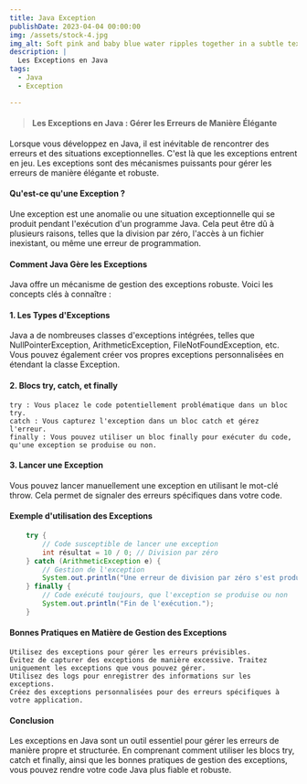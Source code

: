 ```yaml
---
title: Java Exception
publishDate: 2023-04-04 00:00:00
img: /assets/stock-4.jpg
img_alt: Soft pink and baby blue water ripples together in a subtle texture.
description: |
  Les Exceptions en Java
tags:
  - Java
  - Exception

---
```

>#### Les Exceptions en Java : Gérer les Erreurs de Manière Élégante

Lorsque vous développez en Java, il est inévitable de rencontrer des erreurs et des situations exceptionnelles. C'est là que les exceptions entrent en jeu. Les exceptions sont des mécanismes puissants pour gérer les erreurs de manière élégante et robuste.

#### Qu'est-ce qu'une Exception ?

Une exception est une anomalie ou une situation exceptionnelle qui se produit pendant l'exécution d'un programme Java. Cela peut être dû à plusieurs raisons, telles que la division par zéro, l'accès à un fichier inexistant, ou même une erreur de programmation.

#### Comment Java Gère les Exceptions

Java offre un mécanisme de gestion des exceptions robuste. Voici les concepts clés à connaître :

#### 1. Les Types d'Exceptions

Java a de nombreuses classes d'exceptions intégrées, telles que NullPointerException, ArithmeticException, FileNotFoundException, etc. Vous pouvez également créer vos propres exceptions personnalisées en étendant la classe Exception.
#### 2. Blocs try, catch, et finally

    try : Vous placez le code potentiellement problématique dans un bloc try.
    catch : Vous capturez l'exception dans un bloc catch et gérez l'erreur.
    finally : Vous pouvez utiliser un bloc finally pour exécuter du code, qu'une exception se produise ou non.

#### 3. Lancer une Exception

Vous pouvez lancer manuellement une exception en utilisant le mot-clé throw. Cela permet de signaler des erreurs spécifiques dans votre code.


#### Exemple d'utilisation des Exceptions

```java
    try {
        // Code susceptible de lancer une exception
        int résultat = 10 / 0; // Division par zéro
    } catch (ArithmeticException e) {
        // Gestion de l'exception
        System.out.println("Une erreur de division par zéro s'est produite.");
    } finally {
        // Code exécuté toujours, que l'exception se produise ou non
        System.out.println("Fin de l'exécution.");
    }


```
#### Bonnes Pratiques en Matière de Gestion des Exceptions

    Utilisez des exceptions pour gérer les erreurs prévisibles.
    Évitez de capturer des exceptions de manière excessive. Traitez uniquement les exceptions que vous pouvez gérer.
    Utilisez des logs pour enregistrer des informations sur les exceptions.
    Créez des exceptions personnalisées pour des erreurs spécifiques à votre application.

#### Conclusion

Les exceptions en Java sont un outil essentiel pour gérer les erreurs de manière propre et structurée. En comprenant comment utiliser les blocs try, catch et finally, ainsi que les bonnes pratiques de gestion des exceptions, vous pouvez rendre votre code Java plus fiable et robuste.
